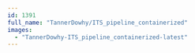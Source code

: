 ```yaml
---
id: 1391
full_name: "TannerDowhy/ITS_pipeline_containerized"
images: 
  - "TannerDowhy-ITS_pipeline_containerized-latest"
---
```

